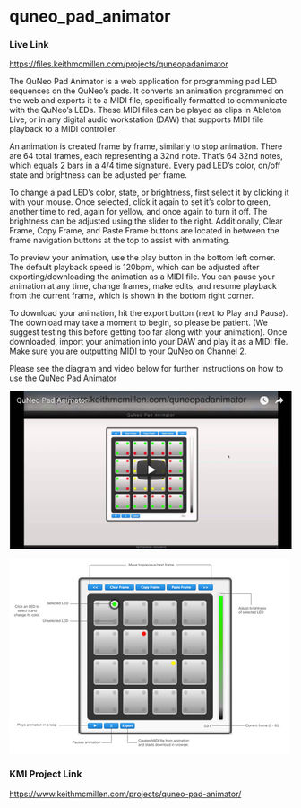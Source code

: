 quneo_pad_animator
==================

### Live Link
https://files.keithmcmillen.com/projects/quneopadanimator

The QuNeo Pad Animator is a web application for programming pad LED sequences on the QuNeo’s pads. It converts an animation programmed on the web and exports it to a MIDI file, specifically formatted to communicate with the QuNeo’s LEDs. These MIDI files can be played as clips in Ableton Live, or in any digital audio workstation (DAW) that supports MIDI file playback to a MIDI controller.

An animation is created frame by frame, similarly to stop animation. There are 64 total frames, each representing a 32nd note. That’s 64 32nd notes, which equals 2 bars in a 4/4 time signature. Every pad LED’s color, on/off state and brightness can be adjusted per frame.

To change a pad LED’s color, state, or brightness, first select it by clicking it with your mouse. Once selected, click it again to set it’s color to green, another time to red, again for yellow, and once again to turn it off. The brightness can be adjusted using the slider to the right. Additionally, Clear Frame, Copy Frame, and Paste Frame buttons are located in between the frame navigation buttons at the top to assist with animating.

To preview your animation, use the play button in the bottom left corner. The default playback speed is 120bpm, which can be adjusted after exporting/downloading the animation as a MIDI file. You can pause your animation at any time, change frames, make edits, and resume playback from the current frame, which is shown in the bottom right corner.

To download your animation, hit the export button (next to Play and Pause). The download may take a moment to begin, so please be patient. (We suggest testing this before getting too far along with your animation). Once downloaded, import your animation into your DAW and play it as a MIDI file. Make sure you are outputting MIDI to your QuNeo on Channel 2.

Please see the diagram and video below for further instructions on how to use the QuNeo Pad Animator

[![qpavideo](https://github.com/connerlacy/quneo_pad_animator/blob/master/images/qpa_youtube.png)](https://www.youtube.com/watch?v=-adI93PizzM)

![qpaguide](https://github.com/connerlacy/quneo_pad_animator/blob/master/images/qpaguide.jpg)

### KMI Project Link
https://www.keithmcmillen.com/projects/quneo-pad-animator/
